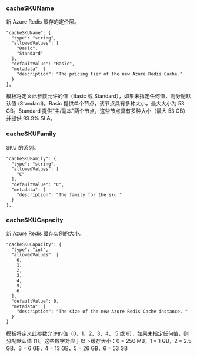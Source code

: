 
### cacheSKUName

新 Azure Redis 缓存的定价层。

    "cacheSKUName": {
      "type": "string",
      "allowedValues": [
        "Basic",
        "Standard"
      ],
      "defaultValue": "Basic",
      "metadata": {
        "description": "The pricing tier of the new Azure Redis Cache."
      }
    },

模板将定义此参数允许的值（Basic 或 Standard），如果未指定任何值，则分配默认值 (Standard)。Basic 提供单个节点，该节点具有多种大小，最大大小为 53 GB。Standard 提供“主/副本”两个节点，这些节点具有多种大小（最大 53 GB）并提供 99.9% SLA。

### cacheSKUFamily

SKU 的系列。

    "cacheSKUFamily": {
      "type": "string",
      "allowedValues": [
        "C"
      ],
      "defaultValue": "C",
      "metadata": {
        "description": "The family for the sku."
      }
    },

### cacheSKUCapacity

新 Azure Redis 缓存实例的大小。

    "cacheSKUCapacity": {
      "type": "int",
      "allowedValues": [
        0,
        1,
        2,
        3,
        4,
        5,
        6
      ],
      "defaultValue": 0,
      "metadata": {
        "description": "The size of the new Azure Redis Cache instance. "
      }
    }

模板将定义此参数允许的值（0、1、2、3、4、 5 或 6），如果未指定任何值，则分配默认值 (1)。这些数字对应于以下缓存大小：0 = 250 MB，1 = 1 GB，2 = 2.5 GB，3 = 6 GB，4 = 13 GB，5 = 26 GB，6 = 53 GB


<!---HONumber=74-->